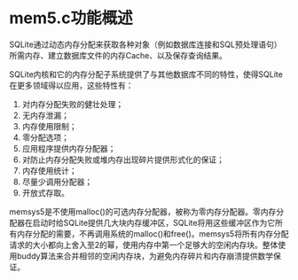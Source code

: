 # mem5.c功能概述
SQLite通过动态内存分配来获取各种对象（例如数据库连接和SQL预处理语句）所需内存、建立数据库文件的内存Cache、以及保存查询结果。

SQLite内核和它的内存分配子系统提供了与其他数据库不同的特性，使得SQLite在更多领域得以应用，这些特性有：

1. 对内存分配失败的健壮处理；
2. 无内存泄漏；
3. 内存使用限制；
4. 零分配选项；
5. 应用程序提供内存分配器；
6. 对防止内存分配失败或堆内存出现碎片提供形式化的保证；
7. 内存使用统计；
8. 尽量少调用分配器；
9. 开放式存取。

memsys5是不使用malloc()的可选内存分配器，被称为零内存分配器。零内存分配器在启动时给SQLite提供几大块内存缓冲区，SQLite将用这些缓冲区作为它所有内存分配的需要，不再调用系统的malloc()和free()。memsys5将所有内存分配请求的大小都向上舍入至2的幂，使用内存中第一个足够大的空闲内存块。整体使用buddy算法来合并相邻的空闲内存块，为避免内存碎片和内存崩溃提供数学保证。

